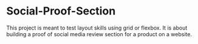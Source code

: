 # Social-Proof-Section
This project is meant to test layout skills using grid or flexbox. It is about building a proof of social media review section for a product on a website.
